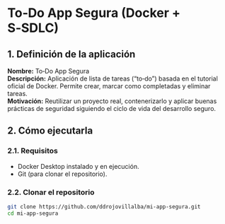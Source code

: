 # To‑Do App Segura (Docker + S‑SDLC)

## 1. Definición de la aplicación
**Nombre:** To‑Do App Segura  
**Descripción:** Aplicación de lista de tareas (“to‑do”) basada en el tutorial oficial de Docker. Permite crear, marcar como completadas y eliminar tareas.  
**Motivación:** Reutilizar un proyecto real, contenerizarlo y aplicar buenas prácticas de seguridad siguiendo el ciclo de vida del desarrollo seguro.

## 2. Cómo ejecutarla

### 2.1. Requisitos
- Docker Desktop instalado y en ejecución.  
- Git (para clonar el repositorio).

### 2.2. Clonar el repositorio
```bash
git clone https://github.com/ddrojovillalba/mi-app-segura.git
cd mi-app-segura